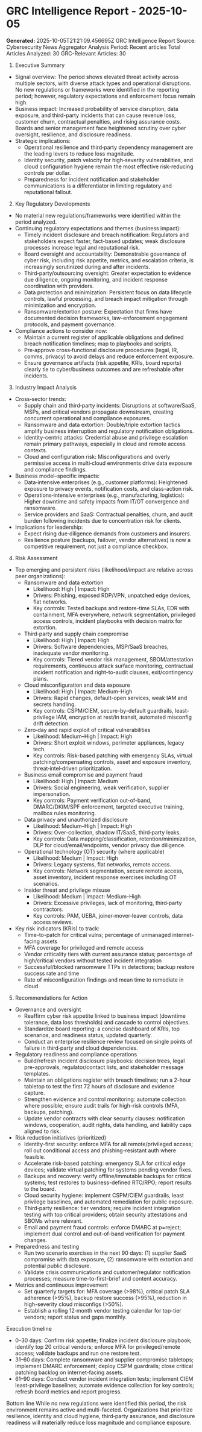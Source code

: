 # GRC Intelligence Report - 2025-10-05
**Generated:** 2025-10-05T21:21:09.456695Z
GRC Intelligence Report
Source: Cybersecurity News Aggregator
Analysis Period: Recent articles
Total Articles Analyzed: 30
GRC-Relevant Articles: 30

1) Executive Summary
- Signal overview: The period shows elevated threat activity across multiple sectors, with diverse attack types and operational disruptions. No new regulations or frameworks were identified in the reporting period; however, regulatory expectations and enforcement focus remain high.
- Business impact: Increased probability of service disruption, data exposure, and third-party incidents that can cause revenue loss, customer churn, contractual penalties, and rising assurance costs. Boards and senior management face heightened scrutiny over cyber oversight, resilience, and disclosure readiness.
- Strategic implications:
  - Operational resilience and third‑party dependency management are the leading levers to reduce loss magnitude.
  - Identity security, patch velocity for high‑severity vulnerabilities, and cloud configuration hygiene remain the most effective risk-reducing controls per dollar.
  - Preparedness for incident notification and stakeholder communications is a differentiator in limiting regulatory and reputational fallout.

2) Key Regulatory Developments
- No material new regulations/frameworks were identified within the period analyzed.
- Continuing regulatory expectations and themes (business impact):
  - Timely incident disclosure and breach notification: Regulators and stakeholders expect faster, fact-based updates; weak disclosure processes increase legal and reputational risk.
  - Board oversight and accountability: Demonstrable governance of cyber risk, including risk appetite, metrics, and escalation criteria, is increasingly scrutinized during and after incidents.
  - Third‑party/outsourcing oversight: Greater expectation to evidence due diligence, ongoing monitoring, and incident response coordination with providers.
  - Data protection and minimization: Persistent focus on data lifecycle controls, lawful processing, and breach impact mitigation through minimization and encryption.
  - Ransomware/extortion posture: Expectation that firms have documented decision frameworks, law-enforcement engagement protocols, and payment governance.
- Compliance actions to consider now:
  - Maintain a current register of applicable obligations and defined breach notification timelines; map to playbooks and scripts.
  - Pre‑approve cross‑functional disclosure procedures (legal, IR, comms, privacy) to avoid delays and reduce enforcement exposure.
  - Ensure governance artifacts (risk appetite, KRIs, board reports) clearly tie to cyber/business outcomes and are refreshable after incidents.

3) Industry Impact Analysis
- Cross‑sector trends:
  - Supply chain and third‑party incidents: Disruptions at software/SaaS, MSPs, and critical vendors propagate downstream, creating concurrent operational and compliance exposures.
  - Ransomware and data extortion: Double/triple extortion tactics amplify business interruption and regulatory notification obligations.
  - Identity-centric attacks: Credential abuse and privilege escalation remain primary pathways, especially in cloud and remote access contexts.
  - Cloud and configuration risk: Misconfigurations and overly permissive access in multi‑cloud environments drive data exposure and compliance findings.
- Business model–specific impacts:
  - Data‑intensive enterprises (e.g., customer platforms): Heightened exposure to privacy events, notification costs, and class-action risk.
  - Operations‑intensive enterprises (e.g., manufacturing, logistics): Higher downtime and safety impacts from IT/OT convergence and ransomware.
  - Service providers and SaaS: Contractual penalties, churn, and audit burden following incidents due to concentration risk for clients.
- Implications for leadership:
  - Expect rising due‑diligence demands from customers and insurers.
  - Resilience posture (backups, failover, vendor alternatives) is now a competitive requirement, not just a compliance checkbox.

4) Risk Assessment
- Top emerging and persistent risks (likelihood/impact are relative across peer organizations):
  - Ransomware and data extortion
    - Likelihood: High | Impact: High
    - Drivers: Phishing, exposed RDP/VPN, unpatched edge devices, flat networks.
    - Key controls: Tested backups and restore-time SLAs, EDR with containment, MFA everywhere, network segmentation, privileged access controls, incident playbooks with decision matrix for extortion.
  - Third‑party and supply chain compromise
    - Likelihood: High | Impact: High
    - Drivers: Software dependencies, MSP/SaaS breaches, inadequate vendor monitoring.
    - Key controls: Tiered vendor risk management, SBOM/attestation requirements, continuous attack surface monitoring, contractual incident notification and right-to-audit clauses, exit/contingency plans.
  - Cloud misconfiguration and data exposure
    - Likelihood: High | Impact: Medium–High
    - Drivers: Rapid changes, default-open services, weak IAM and secrets handling.
    - Key controls: CSPM/CIEM, secure-by-default guardrails, least-privilege IAM, encryption at rest/in transit, automated misconfig drift detection.
  - Zero‑day and rapid exploit of critical vulnerabilities
    - Likelihood: Medium–High | Impact: High
    - Drivers: Short exploit windows, perimeter appliances, legacy tech.
    - Key controls: Risk-based patching with emergency SLAs, virtual patching/compensating controls, asset and exposure inventory, threat‑intel‑driven prioritization.
  - Business email compromise and payment fraud
    - Likelihood: High | Impact: Medium
    - Drivers: Social engineering, weak verification, supplier impersonation.
    - Key controls: Payment verification out-of-band, DMARC/DKIM/SPF enforcement, targeted executive training, mailbox rules monitoring.
  - Data privacy and unauthorized disclosure
    - Likelihood: Medium–High | Impact: High
    - Drivers: Over-collection, shadow IT/SaaS, third‑party leaks.
    - Key controls: Data mapping/classification, retention/minimization, DLP for cloud/email/endpoints, vendor privacy due diligence.
  - Operational technology (OT) security (where applicable)
    - Likelihood: Medium | Impact: High
    - Drivers: Legacy systems, flat networks, remote access.
    - Key controls: Network segmentation, secure remote access, asset inventory, incident response exercises including OT scenarios.
  - Insider threat and privilege misuse
    - Likelihood: Medium | Impact: Medium–High
    - Drivers: Excessive privileges, lack of monitoring, third‑party contractors.
    - Key controls: PAM, UEBA, joiner‑mover‑leaver controls, data access reviews.
- Key risk indicators (KRIs) to track:
  - Time-to-patch for critical vulns; percentage of unmanaged internet-facing assets
  - MFA coverage for privileged and remote access
  - Vendor criticality tiers with current assurance status; percentage of high/critical vendors without tested incident integration
  - Successful/blocked ransomware TTPs in detections; backup restore success rate and time
  - Rate of misconfiguration findings and mean time to remediate in cloud

5) Recommendations for Action
- Governance and oversight
  - Reaffirm cyber risk appetite linked to business impact (downtime tolerance, data loss thresholds) and cascade to control objectives.
  - Standardize board reporting: a concise dashboard of KRIs, top scenarios, and readiness status, updated quarterly.
  - Conduct an enterprise resilience review focused on single points of failure in third‑party and cloud dependencies.
- Regulatory readiness and compliance operations
  - Build/refresh incident disclosure playbooks: decision trees, legal pre-approvals, regulator/contact lists, and stakeholder message templates.
  - Maintain an obligations register with breach timelines; run a 2-hour tabletop to test the first 72 hours of disclosure and evidence capture.
  - Strengthen evidence and control monitoring: automate collection where possible; ensure audit trails for high-risk controls (MFA, backups, patching).
  - Update vendor contracts with clear security clauses: notification windows, cooperation, audit rights, data handling, and liability caps aligned to risk.
- Risk reduction initiatives (prioritized)
  - Identity-first security: enforce MFA for all remote/privileged access; roll out conditional access and phishing-resistant auth where feasible.
  - Accelerate risk-based patching: emergency SLA for critical edge devices; validate virtual patching for systems pending vendor fixes.
  - Backups and recovery: verify offline/immutable backups for critical systems; test restores to business-defined RTO/RPO; report results to the board.
  - Cloud security hygiene: implement CSPM/CIEM guardrails, least privilege baselines, and automated remediation for public exposure.
  - Third‑party resilience: tier vendors; require incident integration testing with top critical providers; obtain security attestations and SBOMs where relevant.
  - Email and payment fraud controls: enforce DMARC at p=reject; implement dual control and out-of-band verification for payment changes.
- Preparedness and testing
  - Run two scenario exercises in the next 90 days: (1) supplier SaaS compromise with data exposure, (2) ransomware with extortion and potential public disclosure.
  - Validate crisis communications and customer/regulator notification processes; measure time-to-first-brief and content accuracy.
- Metrics and continuous improvement
  - Set quarterly targets for: MFA coverage (>98%), critical patch SLA adherence (>95%), backup restore success (>95%), reduction in high-severity cloud misconfigs (>50%).
  - Establish a rolling 12‑month vendor testing calendar for top-tier vendors; report status and gaps monthly.

Execution timeline
- 0–30 days: Confirm risk appetite; finalize incident disclosure playbook; identify top 20 critical vendors; enforce MFA for privileged/remote access; validate backups and run one restore test.
- 31–60 days: Complete ransomware and supplier compromise tabletops; implement DMARC enforcement; deploy CSPM guardrails; close critical patching backlog on internet-facing assets.
- 61–90 days: Conduct vendor incident integration tests; implement CIEM least-privilege baselines; automate evidence collection for key controls; refresh board metrics and report progress.

Bottom line
While no new regulations were identified this period, the risk environment remains active and multi-faceted. Organizations that prioritize resilience, identity and cloud hygiene, third‑party assurance, and disclosure readiness will materially reduce loss magnitude and compliance exposure.
